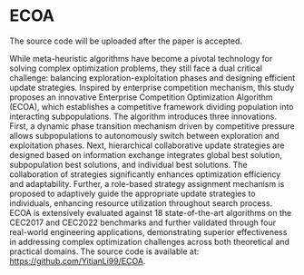 # ECOA
The source code will be uploaded after the paper is accepted.

While meta-heuristic algorithms have become a pivotal technology for solving complex optimization problems, they still face a dual critical challenge: balancing exploration-exploitation phases  and designing efficient update strategies. Inspired by enterprise competition mechanism, this study proposes an innovative Enterprise Competition Optimization Algorithm (ECOA), which establishes a competitive framework dividing population into interacting subpopulations. The algorithm introduces three innovations. First, a dynamic phase transition mechanism driven by competitive pressure allows subpopulations to autonomously switch between exploration and exploitation phases. Next, hierarchical collaborative update strategies are designed based on information exchange integrates global best solution, subpopulation best solutions, and individual best solutions. The collaboration of strategies significantly enhances optimization efficiency and adaptability. Further, a role-based strategy assignment mechanism is proposed to adaptively guide the appropriate update strategies to individuals, enhancing resource utilization throughout search process. ECOA is extensively evaluated against 18 state-of-the-art algorithms on the CEC2017 and CEC2022 benchmarks and further validated through four real-world engineering applications, demonstrating superior effectiveness in addressing complex optimization challenges across both theoretical and practical domains. The source code is available at: https://github.com/YitianLi99/ECOA.
